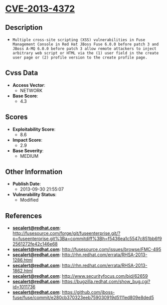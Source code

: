 
# [CVE-2013-4372](http://fusesource.com/forge/git/fuseenterprise.git/?p=fuseenterprise.git%3Ba=commitdiff%3Bh=f5436ea1c5547c851bb6f92561272fe42c146e68)

## Description

- `Multiple cross-site scripting (XSS) vulnerabilities in Fuse Management Console in Red Hat JBoss Fuse 6.0.0 before patch 3 and JBoss A-MQ 6.0.0 before patch 3 allow remote attackers to inject arbitrary web script or HTML via the (1) user field in the create user page or (2) profile version to the create profile page.`

## Cvss Data

- **Access Vector**:
  - NETWORK
- **Base Score**:
  - 4.3

## Scores

- **Exploitability Score**:
  - 8.6
- **Impact Score**:
  - 2.9
- **Base Severity**:
  - MEDIUM

## Other Information

- **Publish Date**:
  - 2013-09-30 21:55:07
- **Vulnerability Status**:
  - Modified

## References

- **secalert@redhat.com**: http://fusesource.com/forge/git/fuseenterprise.git/?p=fuseenterprise.git%3Ba=commitdiff%3Bh=f5436ea1c5547c851bb6f92561272fe42c146e68
- **secalert@redhat.com**: http://fusesource.com/issues/browse/FMC-495
- **secalert@redhat.com**: http://rhn.redhat.com/errata/RHSA-2013-1286.html
- **secalert@redhat.com**: http://rhn.redhat.com/errata/RHSA-2013-1862.html
- **secalert@redhat.com**: http://www.securityfocus.com/bid/62659
- **secalert@redhat.com**: https://bugzilla.redhat.com/show_bug.cgi?id=1011736
- **secalert@redhat.com**: https://github.com/jboss-fuse/fuse/commit/e280cb370323eeb759030919d5111ed809e8ded5

